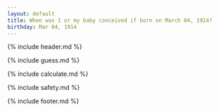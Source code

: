 ```yaml
---
layout: default
title: When was I or my baby conceived if born on March 04, 1914?
birthday: Mar 04, 1914
---
```


{% include header.md %}

{% include guess.md %}

{% include calculate.md %}

{% include safety.md %}

{% include footer.md %}



